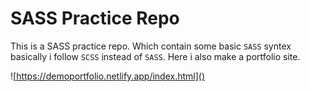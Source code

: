 # SASS Practice Repo

This is a SASS practice repo. Which contain some basic `SASS` syntex basically i follow `SCSS` instead of `SASS`. Here i also make a portfolio site.

![https://demoportfolio.netlify.app/index.html]()
